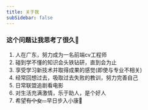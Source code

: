 ```yaml
---
title: 关于我
subSidebar: false
---
```

### 这个问题让我思考了很久:thinking:
1. 人在广东，努力成为一名前端cv工程师
2. 碰到学不懂的知识会头铁钻研，直到会为止
3. 享受学习新技术并取得成果的感觉(即使与专业不相关)
4. 经常回想过去，吸取过去失败的教训，努力完善自己
5. 日常联盟追剧看电影
6. 对生活充满激情，乐于助人，是个好人
7. 希望<span class='delLine'>有个女...</span>早日步入小康:pray:

<style>
    .delLine {
        text-decoration:line-through;
    }
    .theme-reco-content ol{
        box-shadow: 2px 2px 10px black;
        border-radius: 15px;
        background: #5595ff;
        padding:10px 0 10px 30px;
        font-size: 16px
    }
</style>